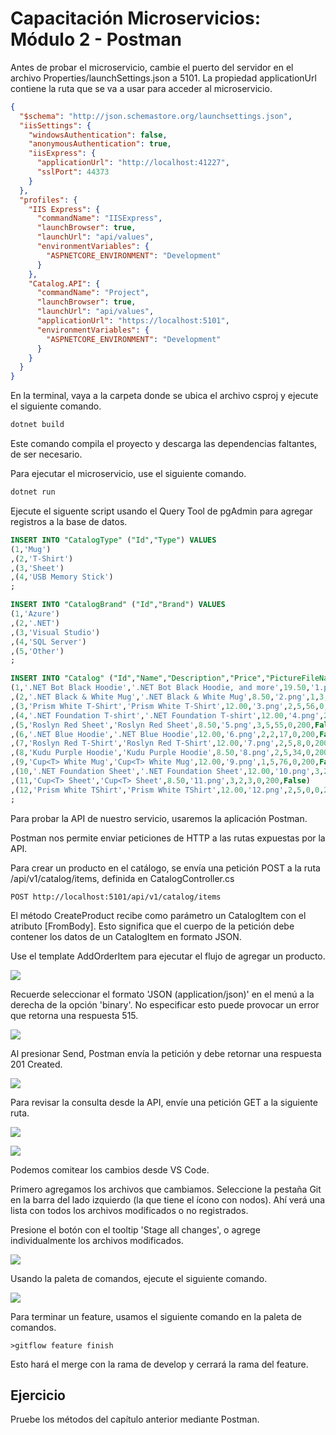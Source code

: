 # Capacitación Microservicios: Módulo 2 - Postman

Antes de probar el microservicio, cambie el puerto del servidor en el archivo Properties/launchSettings.json a 5101. La propiedad applicationUrl contiene la ruta que se va a usar para acceder al microservicio.

```json
{
  "$schema": "http://json.schemastore.org/launchsettings.json",
  "iisSettings": {
    "windowsAuthentication": false, 
    "anonymousAuthentication": true, 
    "iisExpress": {
      "applicationUrl": "http://localhost:41227",
      "sslPort": 44373
    }
  },
  "profiles": {
    "IIS Express": {
      "commandName": "IISExpress",
      "launchBrowser": true,
      "launchUrl": "api/values",
      "environmentVariables": {
        "ASPNETCORE_ENVIRONMENT": "Development"
      }
    },
    "Catalog.API": {
      "commandName": "Project",
      "launchBrowser": true,
      "launchUrl": "api/values",
      "applicationUrl": "https://localhost:5101",
      "environmentVariables": {
        "ASPNETCORE_ENVIRONMENT": "Development"
      }
    }
  }
}
```

En la terminal, vaya a la carpeta donde se ubica el archivo csproj y ejecute el siguiente comando.

```bash
dotnet build
```

Este comando compila el proyecto y descarga las dependencias faltantes, de ser necesario.

Para ejecutar el microservicio, use el siguiente comando.

```bash
dotnet run
```

Ejecute el siguente script usando el Query Tool de pgAdmin para agregar registros a la base de datos.

```sql
INSERT INTO "CatalogType" ("Id","Type") VALUES
(1,'Mug')
,(2,'T-Shirt')
,(3,'Sheet')
,(4,'USB Memory Stick')
;

INSERT INTO "CatalogBrand" ("Id","Brand") VALUES
(1,'Azure')
,(2,'.NET')
,(3,'Visual Studio')
,(4,'SQL Server')
,(5,'Other')
;

INSERT INTO "Catalog" ("Id","Name","Description","Price","PictureFileName","CatalogTypeId","CatalogBrandId","AvailableStock","RestockThreshold","MaxStockThreshold","OnReorder") VALUES
(1,'.NET Bot Black Hoodie','.NET Bot Black Hoodie, and more',19.50,'1.png',2,2,100,0,200,False)
,(2,'.NET Black & White Mug','.NET Black & White Mug',8.50,'2.png',1,3,89,0,200,True)
,(3,'Prism White T-Shirt','Prism White T-Shirt',12.00,'3.png',2,5,56,0,200,False)
,(4,'.NET Foundation T-shirt','.NET Foundation T-shirt',12.00,'4.png',2,2,120,0,200,False)
,(5,'Roslyn Red Sheet','Roslyn Red Sheet',8.50,'5.png',3,5,55,0,200,False)
,(6,'.NET Blue Hoodie','.NET Blue Hoodie',12.00,'6.png',2,2,17,0,200,False)
,(7,'Roslyn Red T-Shirt','Roslyn Red T-Shirt',12.00,'7.png',2,5,8,0,200,False)
,(8,'Kudu Purple Hoodie','Kudu Purple Hoodie',8.50,'8.png',2,5,34,0,200,False)
,(9,'Cup<T> White Mug','Cup<T> White Mug',12.00,'9.png',1,5,76,0,200,False)
,(10,'.NET Foundation Sheet','.NET Foundation Sheet',12.00,'10.png',3,2,11,0,200,False)
,(11,'Cup<T> Sheet','Cup<T> Sheet',8.50,'11.png',3,2,3,0,200,False)
,(12,'Prism White TShirt','Prism White TShirt',12.00,'12.png',2,5,0,0,200,False)
;
```

Para probar la API de nuestro servicio, usaremos la aplicación Postman.

Postman nos permite enviar peticiones de HTTP a las rutas expuestas por la API.

Para crear un producto en el catálogo, se envía una petición POST a la ruta /api/v1/catalog/items, definida en CatalogController.cs

```http
POST http://localhost:5101/api/v1/catalog/items
```

El método CreateProduct recibe como parámetro un CatalogItem con el atributo [FromBody]. Esto significa que el cuerpo de la petición debe contener los datos de un CatalogItem en formato JSON.

Use el template AddOrderItem para ejecutar el flujo de agregar un producto.

![](img/part8/postman-querys.png)

Recuerde seleccionar el formato 'JSON (application/json)' en el menú a la derecha de la opción 'binary'. No especificar esto puede provocar un error que retorna una respuesta 515.

![](img/part8/postman-post.png)

Al presionar Send, Postman envía la petición y debe retornar una respuesta 201 Created.

![](img/part8/postman-post-response.png)

Para revisar la consulta desde la API, envíe una petición GET a la siguiente ruta.

![](img/part8/postman-get.png)

![](img/part8/postman-get-response.png)

Podemos comitear los cambios desde VS Code.

Primero agregamos los archivos que cambiamos. Seleccione la pestaña Git en la barra del lado izquierdo (la que tiene el ícono con nodos). Ahí verá una lista con todos los archivos modificados o no registrados.

Presione el botón con el tooltip 'Stage all changes', o agrege individualmente los archivos modificados.

![](img/part8/git-stage.png)

Usando la paleta de comandos, ejecute el siguiente comando.

![](img/part8/git-commit.png)

Para terminar un feature, usamos el siguiente comando en la paleta de comandos.

```
>gitflow feature finish
```

Esto hará el merge con la rama de develop y cerrará la rama del feature.

## Ejercicio

Pruebe los métodos del capítulo anterior mediante Postman.
